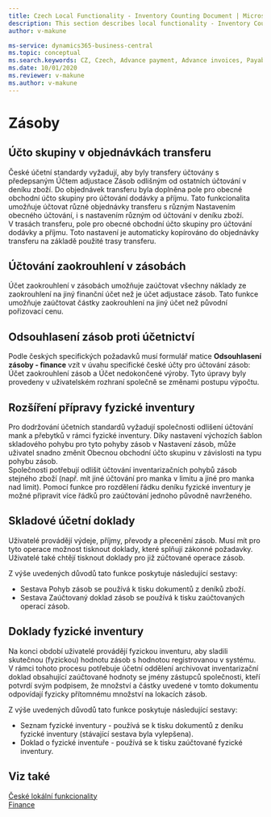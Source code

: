```yaml
---
title: Czech Local Functionality - Inventory Counting Document | Microsoft Docs
description: This section describes local functionality - Inventory Counting Document
author: v-makune

ms-service: dynamics365-business-central
ms.topic: conceptual
ms.search.keywords: CZ, Czech, Advance payment, Advance invoices, Payables, Finance,  Cash, EET, Cash Desk
ms.date: 10/01/2020
ms.reviewer: v-makune
ms.author: v-makune
---
```



# Zásoby

## Účto skupiny v objednávkách transferu  

České účetní standardy vyžadují, aby byly transfery účtovány s předepsaným Účtem adjustace Zásob odlišným od ostatních účtování v deníku zboží.
Do objednávek transferu byla doplněna pole pro obecné obchodní účto skupiny pro účtování dodávky a příjmu. Tato funkcionalita umožňuje účtovat různé objednávky transferu s různým Nastavením obecného účtování, i s nastavením různým od účtování v deníku zboží.  
V trasách transferu, pole pro obecné obchodní účto skupiny pro účtování dodávky a příjmu. Toto nastavení je automaticky kopírováno do objednávky transferu na základě použité trasy transferu.  

## Účtování zaokrouhlení v zásobách  

Účet zaokrouhlení v zásobách umožňuje zaúčtovat všechny náklady ze zaokrouhlení na jiný finanční účet než je účet adjustace zásob.  Tato funkce umožňuje zaúčtovat částky zaokrouhlení na jiný účet než původní pořizovací cenu.  

## Odsouhlasení zásob proti účetnictví  

Podle českých specifických požadavků musí formulář matice **Odsouhlasení zásoby - finance** vzít v úvahu specifické české účty pro účtování zásob: Účet zaokrouhlení zásob a Účet nedokončené výroby. Tyto úpravy byly provedeny v uživatelském rozhraní společně se změnami postupu výpočtu.  

## Rozšíření přípravy fyzické inventury  

Pro dodržování účetních standardů vyžadují společnosti odlišení účtování mank a přebytků v rámci fyzické inventury. Díky nastavení výchozích šablon skladového pohybu pro tyto pohyby zásob v Nastavení zásob, může uživatel snadno změnit Obecnou  obchodní účto skupinu v závislosti na typu pohybu zásob.  
Společnosti potřebují odlišit účtování inventarizačních pohybů zásob stejného zboží (např. mít jiné účtování pro manka v limitu a jiné pro manka nad limit). Pomocí funkce pro rozdělení řádku deníku fyzické inventury je možné připravit více řádků pro zaúčtování jednoho původně navrženého.  

## Skladové účetní doklady  

Uživatelé provádějí výdeje, příjmy, převody a přecenění zásob. Musí mít pro tyto operace možnost tisknout doklady, které splňují zákonné požadavky.
Uživatelé také chtějí tisknout doklady pro již zúčtované operace zásob.  

Z výše uvedených důvodů tato funkce poskytuje následující sestavy:  
- Sestava Pohyb zásob se používá k tisku dokumentů z deníků zboží.
- Sestava Zaúčtovaný doklad zásob se používá k tisku zaúčtovaných operací zásob.  

## Doklady fyzické inventury  

Na konci období uživatelé provádějí fyzickou inventuru, aby sladili skutečnou (fyzickou) hodnotu zásob s hodnotou registrovanou v systému. V rámci tohoto procesu potřebuje účetní oddělení archivovat inventarizační doklad obsahující zaúčtované hodnoty se jmény zástupců společnosti, kteří potvrdí svým podpisem, že množství a částky uvedené v tomto dokumentu odpovídají fyzicky přítomnému množství na lokacích zásob.  

Z výše uvedených důvodů tato funkce poskytuje následující sestavy:
- Seznam fyzické inventury - používá se k tisku dokumentů z deníku fyzické inventury (stávající sestava byla vylepšena).
- Doklad o fyzické inventuře - používá se k tisku zaúčtované fyzické inventury.  

## Viz také

[České lokální funkcionality](czech-local-functionality.md)  
[Finance](../../finance.md)